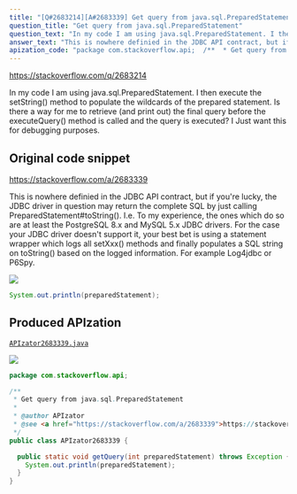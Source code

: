 ```yaml
---
title: "[Q#2683214][A#2683339] Get query from java.sql.PreparedStatement"
question_title: "Get query from java.sql.PreparedStatement"
question_text: "In my code I am using java.sql.PreparedStatement. I then execute the setString() method to populate the wildcards of the prepared statement. Is there a way for me to retrieve (and print out) the final query before the executeQuery() method is called and the query is executed?  I Just want this for debugging purposes."
answer_text: "This is nowhere definied in the JDBC API contract, but if you're lucky, the JDBC driver in question may return the complete SQL by just calling PreparedStatement#toString(). I.e. To my experience, the ones which do so are at least the PostgreSQL 8.x and MySQL 5.x JDBC drivers. For the case your JDBC driver doesn't support it, your best bet is using a statement wrapper which logs all setXxx() methods and finally populates a SQL string on toString() based on the logged information. For example Log4jdbc or P6Spy."
apization_code: "package com.stackoverflow.api;  /**  * Get query from java.sql.PreparedStatement  *  * @author APIzator  * @see <a href=\"https://stackoverflow.com/a/2683339\">https://stackoverflow.com/a/2683339</a>  */ public class APIzator2683339 {    public static void getQuery(int preparedStatement) throws Exception {     System.out.println(preparedStatement);   } }"
---
```


https://stackoverflow.com/q/2683214

In my code I am using java.sql.PreparedStatement.
I then execute the setString() method to populate the wildcards of the prepared statement.
Is there a way for me to retrieve (and print out) the final query before the executeQuery() method is called and the query is executed?  I Just want this for debugging purposes.



## Original code snippet

https://stackoverflow.com/a/2683339

This is nowhere definied in the JDBC API contract, but if you&#x27;re lucky, the JDBC driver in question may return the complete SQL by just calling PreparedStatement#toString(). I.e.
To my experience, the ones which do so are at least the PostgreSQL 8.x and MySQL 5.x JDBC drivers. For the case your JDBC driver doesn&#x27;t support it, your best bet is using a statement wrapper which logs all setXxx() methods and finally populates a SQL string on toString() based on the logged information. For example Log4jdbc or P6Spy.

<div class="code-logo"><img src="/stackoverflow.png" /></div>

```java
System.out.println(preparedStatement);
```

## Produced APIzation

[`APIzator2683339.java`](https://github.com/pasqualesalza/apization-temp/raw/main/data/search/APIzator2683339.java)

<div class="code-logo"><img src="/apizator.png" /></div>

```java
package com.stackoverflow.api;

/**
 * Get query from java.sql.PreparedStatement
 *
 * @author APIzator
 * @see <a href="https://stackoverflow.com/a/2683339">https://stackoverflow.com/a/2683339</a>
 */
public class APIzator2683339 {

  public static void getQuery(int preparedStatement) throws Exception {
    System.out.println(preparedStatement);
  }
}

```
